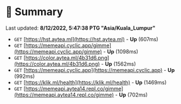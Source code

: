 # 📖 Summary
Last updated: **8/12/2022, 5:47:38 PTG "Asia/Kuala_Lumpur"**

- `GET` [https://hst.aytea.ml](https://hst.aytea.ml) - **Up** (607ms)
- `GET` [https://memeapi.cyclic.app/gimme](https://memeapi.cyclic.app/gimme) - **Up** (1098ms)
- `GET` [https://color.aytea.ml/4b31d6.png](https://color.aytea.ml/4b31d6.png) - **Up** (1562ms)
- `GET` [https://memeapi.cyclic.app](https://memeapi.cyclic.app) - **Up** (992ms)
- `GET` [https://klik.ml/health](https://klik.ml/health) - **Up** (1469ms)
- `GET` [https://memeapi.aytea14.repl.co/gimme](https://memeapi.aytea14.repl.co/gimme) - **Up** (702ms)
